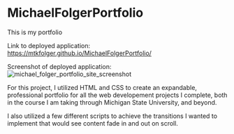 # MichaelFolgerPortfolio
This is my portfolio

Link to deployed application: https://mtkfolger.github.io/MichaelFolgerPortfolio/

Screenshot of deployed application: ![michael_folger_portfolio_site_screenshot](https://user-images.githubusercontent.com/84151997/121282284-3b01cf00-c8a7-11eb-879c-656d0b8c9f2a.JPG)


For this project, I utilized HTML and CSS to create an expandable, professional portfolio for 
all the web developement projects I complete, both in the course I am taking through Michigan
State University, and beyond. 

I also utilized a few different scripts to achieve the transitions I wanted to implement that
would see content fade in and out on scroll. 

